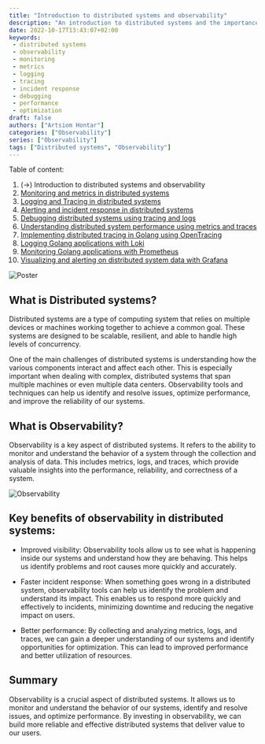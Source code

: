 ```yaml
---
title: "Introduction to distributed systems and observability"
description: "An introduction to distributed systems and the importance of observability in understanding and improving their performance, reliability, and correctness."
date: 2022-10-17T13:43:07+02:00
keywords:
 - distributed systems
 - observability
 - monitoring
 - metrics
 - logging
 - tracing
 - incident response
 - debugging
 - performance
 - optimization
draft: false
authors: ["Artsiom Hontar"]
categories: ["Observability"]
series: ["Observability"]
tags: ["Distributed systems", "Observability"]
---
```


Table of content:
1. (->) Introduction to distributed systems and observability
2. [Monitoring and metrics in distributed systems](/learnings/observability/monitoring-in-distributed-system/)
3. [Logging and Tracing in distributed systems](/learnings/observability/logging-and-tracking-in-distributed-system/)
4. [Alerting and incident response in distributed systems](/learnings/observability/alerting-and-incidents-in-distributed-system/)
6. [Debugging distributed systems using tracing and logs](/learnings/observability/debugging-distributed-system)
7. [Understanding distributed system performance using metrics and traces](/learnings/observability/understanding-performance-in-distributed-system/)
8. [Implementing distributed tracing in Golang using OpenTracing](/learnings/observability/implementing-distributed-tracing/)
9. [Logging Golang applications with Loki](/learnings/observability/logging-golang-with-loki/)
10. [Monitoring Golang applications with Prometheus](/learnings/observability/monitoring-golang-with-prometheus/)
11. [Visualizing and alerting on distributed system data with Grafana](/learnings/observability/vizualize-and-alerting-with-grafana/)

![Poster](/learnings/observability/intro-to-distributed-observability/poster.jpg)

## What is Distributed systems?
Distributed systems are a type of computing system that relies on multiple devices or machines working together to achieve a common goal. These systems are designed to be scalable, resilient, and able to handle high levels of concurrency.

One of the main challenges of distributed systems is understanding how the various components interact and affect each other. This is especially important when dealing with complex, distributed systems that span multiple machines or even multiple data centers. Observability tools and techniques can help us identify and resolve issues, optimize performance, and improve the reliability of our systems.

## What is Observability?
Observability is a key aspect of distributed systems. It refers to the ability to monitor and understand the behavior of a system through the collection and analysis of data. This includes metrics, logs, and traces, which provide valuable insights into the performance, reliability, and correctness of a system.

![Observability](/learnings/observability/intro-to-distributed-observability/observability.jpg)

## Key benefits of observability in distributed systems:

- Improved visibility: Observability tools allow us to see what is happening inside our systems and understand how they are behaving. This helps us identify problems and root causes more quickly and accurately.

- Faster incident response: When something goes wrong in a distributed system, observability tools can help us identify the problem and understand its impact. This enables us to respond more quickly and effectively to incidents, minimizing downtime and reducing the negative impact on users.

- Better performance: By collecting and analyzing metrics, logs, and traces, we can gain a deeper understanding of our systems and identify opportunities for optimization. This can lead to improved performance and better utilization of resources.

## Summary
Observability is a crucial aspect of distributed systems. It allows us to monitor and understand the behavior of our systems, identify and resolve issues, and optimize performance. By investing in observability, we can build more reliable and effective distributed systems that deliver value to our users.
